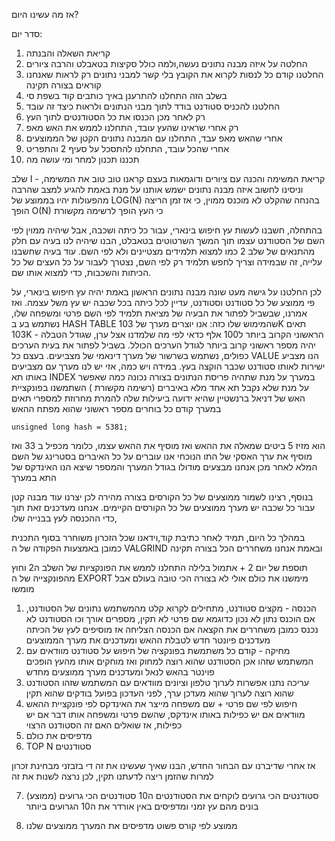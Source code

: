 

אז מה עשינו היום?

סדר יום:
1. קריאת השאלה והבנתה
2. החלטה על איזה מבנה נתונים נעשה,ולמה כולל סקיצות בטאבלט והרבה ציורים
3. החלטנו קודם כל לנסות לקרוא את הקובץ בלי קשר למבני נתונים רק לראות שאנחנו קוראים בצורה תקינה 
4. בשלב הזה התחלנו להתרענן באיך כותבים קוד בשפת סי
5. החלטנו להכניס סטודנט בודד לתוך מבני הנתונים ולראות כיצד זה עובד
6. רק לאחר מכן הכנסו את כל הסטודנטים לתוך העץ
7. רק אחרי שראינו שהעץ עובד, התחלנו לממש את האש מאפ
8. אחרי שהאש מאפ עבד, התחלנו עם המבנה נתונים הקטן של הממוצעים
9. אחרי שהכל עובד, התחלנו להתסכל על סעיף 2 והתפריט
10. תכננו תכנון למחר ומי עושה מה 

שלב I - קריאת המשימה והכנה עם ציורים ודוגמאות
בעצם קראנו טוב טוב את המשימה, וניסינו לחשוב איזה מבנה נתונים ישמש אותנו
על מנת באמת להגיע למצב שהרבה מהפעולות יהיו בממוצע של 
LOG(N)
בהנחה שהקלט לא מוכנס ממוין, כי אז זמן הריצה הופך
O(N) כי העץ הופך לרשימה מקשורת

בהתחלה, חשבנו לעשות עץ חיפוש בינארי, עבור כל כיתה ושכבה, אבל שיהיה ממוין לפי השם של הסטודנט עצמו
תוך המשך השרטוטים בטאבלט, הבנו שיהיה לנו בעיה עם חלק מהתנאים של שלב 2 כמו למצוא תלמידים מצטיינים ולא לפי השם.
עוד בעיה שחשבנו עלייה, זה שבמידה וצריך לחפש תלמיד רק לפי השם, נצטרך לעבור על כל העצים של כל הכיתות והשכבות, כדי למצוא אותו שם.

לכן החלטנו על גישה מעט שונה
מבנה נתונים הראשון באמת יהיה עץ חיפוש בינארי, על פי ממוצע של כל סטודנט וסטודנט, עדיין לכל כיתה בכל שכבה יש עץ משל עצמה.
ואז אמרנו, שבשביל לפתור את הבעיה של מציאת תלמיד לפי השם פרטי ומשפחה שלו, נשתמש בע ב
HASH TABLE
שהמימוש שלו כזה:
אנו יוצרים מערך של 
103K תאים 
103K - הראשוני הקרוב ביותר ל100 אלף
כדאי לפי מה שלמדנו אצל ערן, שגודל הטבלה יהיה מספר ראשוני קרוב ביותר לגודל הערכים הכולל.
בשביל לפתור את בעית הערכים כפולים, נשתמש בשרשור של מערך דינאמי של מצביעים.
בעצם כל VALUE 
הנו מצביע ישירות לאותו סטודנט שכבר הוקצה בעץ.
במידה ויש כמה, אזי יש לנו מערך עם מצביעים באותו תא INDEX במערך
על מנת שתהיה פריסת הנתונים בצורה נכונה כמה שאפשר 
על מנת שלא נקבל תא אחד מלא באיברים (רשימה מקשורת
)
השתמשנו בפונקציית האש של
דניאל ברנשטיין
שהיא ידועה ביעילות שלה להמרת מחרוזת למספרי תאים במערך
קודם כל בוחרים מספר ראשוני שהוא מפתח ההאש

```
unsigned long hash = 5381;
```

הוא מזיז 5 ביטים שמאלה את ההאש ואז מוסיף את ההאש עצמו, כלומר מכפיל ב 33 ואז מוסיף את ערך האסקי של התו הנוכחי
אנו עוברים על כל האיברים בסטרינג של השם המלא
לאחר מכן אנחנו מבצעים מודולו בגודל המערך
והמספר שיצא הנו האינדקס של התא במערך

בנוסף, רצינו לשמור ממוצעים של כל הקורסים בצורה מהירה
לכן יצרנו עוד מבנה קטן עבור כל שכבה יש מערך ממוצעים של כל הקורסים הקיימים.
אנחנו מעדכנים זאת תוך כדי ההכנסה לעץ בבנייה שלו,

במהלך כל היום, תמיד לאחר כתיבת קוד,וידאנו שכל הזכרון משוחרר בסוף התכנית כמובן באמצעות הפקודה של ה
VALGRIND
ובאמת אנחנו משחררים הכל בצורה תקינה

תוספת של יום 2 + אתמול בלילה
התחלנו לממש את הפונקציות של השלב ה2
וחוץ מהפונקצייה של ה
EXPORT 
מימשנו את כולם אולי לא בצורה הכי טובה בעולם אבל מומשו
1. הכנסה -
מקצים סטודנט, מתחילים לקרוא קלט מהמשתמש נתונים של הסטודנט, אם הוכנס נתון לא נכון כדוגמא
שם פרטי לא תקין, מספרים אורך וכו הסטודנט לא נכנס
כמובן משחררים את הקצאה
אם הכנסה הצליחה אז מוסיפים לעץ של הכיתה
מעדכנים פיונטר חדש לטבלת ההאש
ומעדכנים את מערך הממוצעים
2. מחיקה -
קודם כל משתמשת בפונקציה של חיפוש על סטודנט
מוודאים עם המשתמש שזהו אכן הסטודנט שהוא רוצה למחוק
ואז מוחקים אותו 
מהעץ
הופכים פוינטר בהאש לנאל
ומעדכנים מערך ממוצעים מחדש
3. עריכה
נתנו אפשרות לערוך טלפון וציונים
מוודאים עם המשתמש שזהו הסטודנט שהוא רוצה לערוך
שהוא מעדכן ערך, לפני העדכון בפועל בודקים שהוא תקין 
4. חיפוש לפי שם פרטי + שם משפחה
מייצר את האינדקס לפי פונקציית ההאש
מוודאים אם יש כפילות באותו אינדקס, שהשם פרטי ומשפחה אותו דבר
אם יש כפילות, אז שואלים האם זה הסטודנט הרצוי
5. מדפיסים את כולם 
6. TOP N סטודנטים

אז אחרי שדיברנו עם הבחור החדש, הבנו שאיך שעשינו את זה די בזבזני מבחינת זכרון
למרות שהזמן ריצה לדעתנו תקין, לכן  נרצה לשנות את זה

7. סטודנטים הכי גרועים
לוקחים את הסטודנטים ה10
סטודנטים הכי גרועים (ממוצע)
בונים מהם עץ זמני
ומדפיסים באין אורדר את ה10 הגרועים ביותר


7. ממוצע לפי קורס פשוט מדפיסים את המערך ממוצעים שלנו

